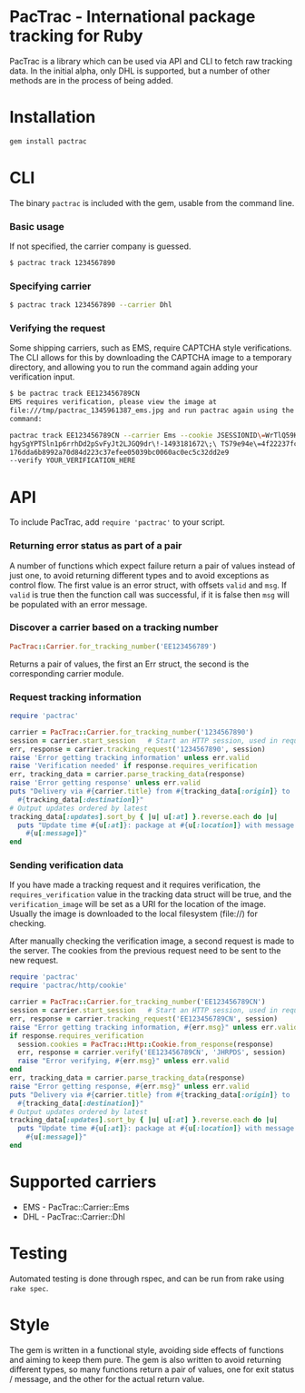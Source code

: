 PacTrac - International package tracking for Ruby
=================================================

PacTrac is a library which can be used via API and CLI to fetch raw tracking
data.  In the initial alpha, only DHL is supported, but a number of other
methods are in the process of being added.

Installation
============

```bash
gem install pactrac
```

CLI
===

The binary `pactrac` is included with the gem, usable from the command line.

### Basic usage

If not specified, the carrier company is guessed.

```bash
$ pactrac track 1234567890
```

### Specifying carrier

```bash
$ pactrac track 1234567890 --carrier Dhl
```

### Verifying the request

Some shipping carriers, such as EMS, require CAPTCHA style verifications.  The
CLI allows for this by downloading the CAPTCHA image to a temporary directory,
and allowing you to run the command again adding your verification input.

```bash
$ be pactrac track EE123456789CN
EMS requires verification, please view the image at
file:///tmp/pactrac_1345961387_ems.jpg and run pactrac again using the following
command:

pactrac track EE123456789CN --carrier Ems --cookie JSESSIONID\=WrTlQ59KBnfpq1pWp
hgySgYPTSln1p6rrhDd2pSvFyJt2LJGQ9dr\!-1493181672\;\ TS79e94e\=4f22237fc7dc1c7bf7
176dda6b8992a70d84d223c37efee05039bc0060ac0ec5c32dd2e9
--verify YOUR_VERIFICATION_HERE
```

API
===

To include PacTrac, add `require 'pactrac'` to your script.

### Returning error status as part of a pair

A number of functions which expect failure return a pair of values instead of
just one, to avoid returning different types and to avoid exceptions as control
flow.  The first value is an error struct, with offsets `valid` and `msg`.  If
`valid` is true then the function call was successful, if it is false then `msg`
will be populated with an error message.

### Discover a carrier based on a tracking number

```ruby
PacTrac::Carrier.for_tracking_number('EE123456789')
```

Returns a pair of values, the first an Err struct, the second is the
corresponding carrier module.

### Request tracking information

```ruby
require 'pactrac'

carrier = PacTrac::Carrier.for_tracking_number('1234567890')
session = carrier.start_session   # Start an HTTP session, used in requests
err, response = carrier.tracking_request('1234567890', session)
raise 'Error getting tracking information' unless err.valid
raise 'Verification needed' if response.requires_verification
err, tracking_data = carrier.parse_tracking_data(response)
raise 'Error getting response' unless err.valid
puts "Delivery via #{carrier.title} from #{tracking_data[:origin]} to
  #{tracking_data[:destination]}"
# Output updates ordered by latest
tracking_data[:updates].sort_by { |u| u[:at] }.reverse.each do |u|
  puts "Update time #{u[:at]}: package at #{u[:location]} with message
    #{u[:message]}"
end
```

### Sending verification data

If you have made a tracking request and it requires verification, the
`requires_verification` value in the tracking data struct will be true, and the
`verification_image` will be set as a URI for the location of the image.
Usually the image is downloaded to the local filesystem (file://) for checking.

After manually checking the verification image, a second request is made to the
server.  The cookies from the previous request need to be sent to the new
request.

```ruby
require 'pactrac'
require 'pactrac/http/cookie'

carrier = PacTrac::Carrier.for_tracking_number('EE123456789CN')
session = carrier.start_session   # Start an HTTP session, used in requests
err, response = carrier.tracking_request('EE123456789CN', session)
raise "Error getting tracking information, #{err.msg}" unless err.valid
if response.requires_verification
  session.cookies = PacTrac::Http::Cookie.from_response(response)
  err, response = carrier.verify('EE123456789CN', 'JHRPDS', session)
  raise "Error verifying, #{err.msg}" unless err.valid
end
err, tracking_data = carrier.parse_tracking_data(response)
raise "Error getting response, #{err.msg}" unless err.valid
puts "Delivery via #{carrier.title} from #{tracking_data[:origin]} to
  #{tracking_data[:destination]}"
# Output updates ordered by latest
tracking_data[:updates].sort_by { |u| u[:at] }.reverse.each do |u|
  puts "Update time #{u[:at]}: package at #{u[:location]} with message
    #{u[:message]}"
end
```

Supported carriers
==================

*  EMS - PacTrac::Carrier::Ems
*  DHL - PacTrac::Carrier::Dhl

Testing
=======

Automated testing is done through rspec, and can be run from rake using
`rake spec`.

Style
=====

The gem is written in a functional style, avoiding side effects of functions and
aiming to keep them pure.  The gem is also written to avoid returning different
types, so many functions return a pair of values, one for exit status / message,
and the other for the actual return value.
